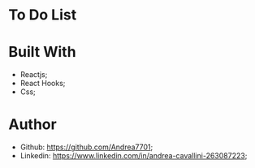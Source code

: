 # To Do List

# Built With 
 - Reactjs;
 - React Hooks;
 - Css;

# Author
 - Github: https://github.com/Andrea7701;
 - Linkedin: https://www.linkedin.com/in/andrea-cavallini-263087223;
